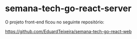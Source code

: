 # semana-tech-go-react-server

O projeto front-end ficou no seguinte repositório:

https://github.com/EduardTeixeira/semana-tech-go-react-web
